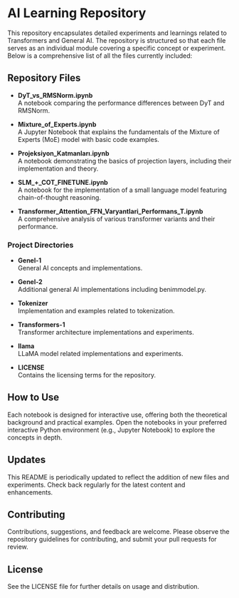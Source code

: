 # AI Learning Repository

This repository encapsulates detailed experiments and learnings related to Transformers and General AI. The repository is structured so that each file serves as an individual module covering a specific concept or experiment. Below is a comprehensive list of all the files currently included:

## Repository Files

- **DyT_vs_RMSNorm.ipynb**  
  A notebook comparing the performance differences between DyT and RMSNorm.

- **Mixture_of_Experts.ipynb**  
  A Jupyter Notebook that explains the fundamentals of the Mixture of Experts (MoE) model with basic code examples.

- **Projeksiyon_Katmanları.ipynb**  
  A notebook demonstrating the basics of projection layers, including their implementation and theory.

- **SLM_+_COT_FINETUNE.ipynb**  
  A notebook for the implementation of a small language model featuring chain-of-thought reasoning.

- **Transformer_Attention_FFN_Varyantlari_Performans_T.ipynb**  
  A comprehensive analysis of various transformer variants and their performance.

### Project Directories

- **Genel-1**  
  General AI concepts and implementations.

- **Genel-2**  
  Additional general AI implementations including benimmodel.py.

- **Tokenizer**  
  Implementation and examples related to tokenization.

- **Transformers-1**  
  Transformer architecture implementations and experiments.

- **llama**  
  LLaMA model related implementations and experiments.

- **LICENSE**  
  Contains the licensing terms for the repository.

## How to Use

Each notebook is designed for interactive use, offering both the theoretical background and practical examples. Open the notebooks in your preferred interactive Python environment (e.g., Jupyter Notebook) to explore the concepts in depth.

## Updates

This README is periodically updated to reflect the addition of new files and experiments. Check back regularly for the latest content and enhancements.

## Contributing

Contributions, suggestions, and feedback are welcome. Please observe the repository guidelines for contributing, and submit your pull requests for review.

## License

See the LICENSE file for further details on usage and distribution.

